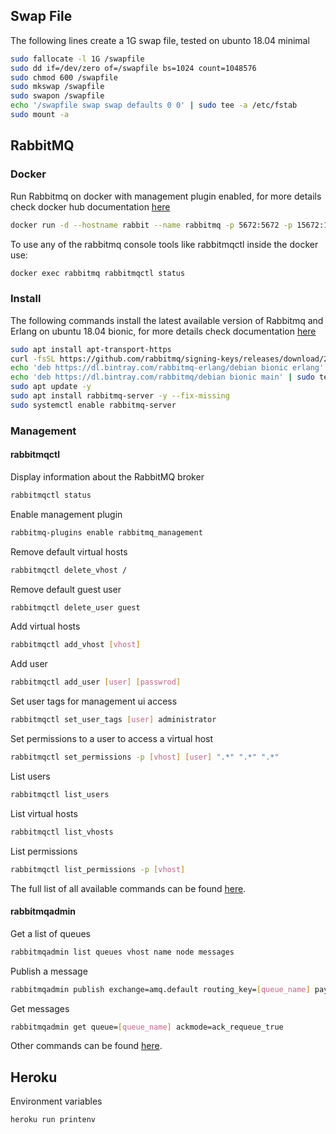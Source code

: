 ## Swap File

The following lines create a 1G swap file, tested on ubunto 18.04 minimal

```bash
sudo fallocate -l 1G /swapfile
sudo dd if=/dev/zero of=/swapfile bs=1024 count=1048576
sudo chmod 600 /swapfile
sudo mkswap /swapfile
sudo swapon /swapfile
echo '/swapfile swap swap defaults 0 0' | sudo tee -a /etc/fstab
sudo mount -a
```

## RabbitMQ

### Docker

Run Rabbitmq on docker with management plugin enabled, for more details check docker hub documentation [here](https://hub.docker.com/_/rabbitmq)

```bash
docker run -d --hostname rabbit --name rabbitmq -p 5672:5672 -p 15672:15672 rabbitmq:3-management
```

To use any of the rabbitmq console tools like rabbitmqctl inside the docker use:

```bash
docker exec rabbitmq rabbitmqctl status
```

### Install

The following commands install the latest available version of Rabbitmq and Erlang on ubuntu 18.04 bionic, for more details check documentation [here](https://www.rabbitmq.com/install-debian.html#apt-bintray)

```bash
sudo apt install apt-transport-https
curl -fsSL https://github.com/rabbitmq/signing-keys/releases/download/2.0/rabbitmq-release-signing-key.asc | sudo apt-key add -
echo 'deb https://dl.bintray.com/rabbitmq-erlang/debian bionic erlang' | sudo tee -a /etc/apt/sources.list.d/bintray.rabbitmq.list
echo 'deb https://dl.bintray.com/rabbitmq/debian bionic main' | sudo tee -a /etc/apt/sources.list.d/bintray.rabbitmq.list
sudo apt update -y
sudo apt install rabbitmq-server -y --fix-missing
sudo systemctl enable rabbitmq-server
```

### Management

#### rabbitmqctl

Display information about the RabbitMQ broker
```bash
rabbitmqctl status
```

Enable management plugin
```bash
rabbitmq-plugins enable rabbitmq_management
```

Remove default virtual hosts
```bash
rabbitmqctl delete_vhost /
```

Remove default guest user
```bash
rabbitmqctl delete_user guest
```

Add virtual hosts
```bash
rabbitmqctl add_vhost [vhost]
```

Add user
```bash
rabbitmqctl add_user [user] [passwrod]
```

Set user tags for management ui access
```bash
rabbitmqctl set_user_tags [user] administrator
```

Set permissions to a user to access a virtual host
```bash
rabbitmqctl set_permissions -p [vhost] [user] ".*" ".*" ".*"
```

List users
```bash
rabbitmqctl list_users
```

List virtual hosts
```bash
rabbitmqctl list_vhosts
```

List permissions
```bash
rabbitmqctl list_permissions -p [vhost]
```

The full list of all available commands can be found [here](https://www.rabbitmq.com/rabbitmqctl.8.html).

#### rabbitmqadmin

Get a list of queues
```bash
rabbitmqadmin list queues vhost name node messages
```

Publish a message
```bash
rabbitmqadmin publish exchange=amq.default routing_key=[queue_name] payload="hello, world"
```

Get messages
```bash
rabbitmqadmin get queue=[queue_name] ackmode=ack_requeue_true
```

Other commands can be found [here](https://www.rabbitmq.com/management-cli.html).


## Heroku

Environment variables
```bash
heroku run printenv
```
